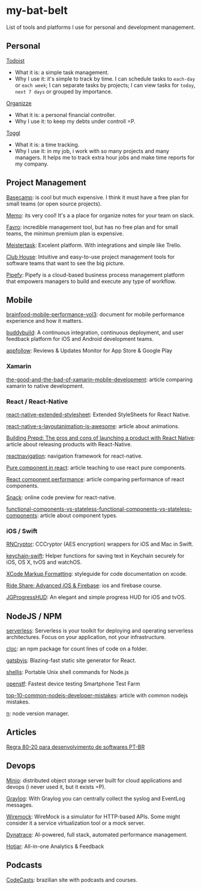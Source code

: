 # my-bat-belt
List of tools and platforms I use for personal and development management.

## Personal
[Todoist](https://todoist.com)
* What it is: a simple task management.
* Why I use it: it's simple to track by time. I can schedule tasks to `each-day` or `each week`; I can separate tasks by projects; I can view tasks for `today`, `next 7 days` or grouped by importance.

[Organizze](https://www.organizze.com.br/)
* What it is: a personal financial controller.
* Why I use it: to keep my debts under controll =P.

[Toggl](https://www.toggl.com)
* What it is: a time tracking.
* Why I use it: in my job, i work with so many projects and many managers. It helps me to track extra hour jobs and make time reports for my company.


## Project Management
[Basecamp](https://basecamp.com/): is cool but much expensive. I think it must have a free plan for small teams (or open source projects).

[Memo](https://memo.ai/): its very cool! It's a a place for organize notes for your team on slack.

[Favro](https://favro.com): incredible management tool, but has no free plan and for small teams, the minimun premium plan is expensive.

[Meistertask](https://www.meistertask.com/pt): Excelent platform. With integrations and simple like Trello.

[Club House](https://clubhouse.io/): Intuitive and easy-to-use project management tools for software teams that want to see the big picture.

[Pipefy](https://www.pipefy.com/platform/): Pipefy is a cloud-based business process management platform that empowers managers to build and execute any type of workflow.

## Mobile
[brainfood-mobile-performance-vol3](http://www.awwwards.org/brainfood-mobile-performance-vol3.pdf): document for mobile performance experience and how it matters.

[buddybuild](https://www.buddybuild.com/): A continuous integration, continuous deployment, and user feedback platform for iOS and Android development teams.

[appfollow](https://appfollow.io/br): Reviews & Updates Monitor for App Store & Google Play

### Xamarin
[the-good-and-the-bad-of-xamarin-mobile-development](https://www.altexsoft.com/blog/mobile/the-good-and-the-bad-of-xamarin-mobile-development): article comparing xamarin to native development.

### React / React-Native
[react-native-extended-stylesheet](https://github.com/vitalets/react-native-extended-stylesheet): Extended StyleSheets for React Native.

[react-native-s-layoutanimation-is-awesome](https://medium.com/@Jpoliachik/react-native-s-layoutanimation-is-awesome-4a4d317afd3e): article about animations.

[Building Prepd: The pros and cons of launching a product with React Native](https://hanno.co/blog/prepd-pros-cons-react-native/?utm_source=reactdigest&utm_medium=email&utm_campaign=featured): article about releasing products with React-Native.

[reactnavigation](https://reactnavigation.org/): navigation framework for react-native.

[Pure component in react](https://60devs.com/pure-component-in-react.html): article teaching to use react pure components.

[React component performance](https://moduscreate.com/react_component_rendering_performance/): article comparing performance of react components.

[Snack](https://snack.expo.io/): online code preview for react-native.

[functional-components-vs-stateless-functional-components-vs-stateless-components](https://tylermcginnis.com/functional-components-vs-stateless-functional-components-vs-stateless-components/): article about component types.

### iOS / Swift
[RNCryptor](https://github.com/RNCryptor/RNCryptor): CCCryptor (AES encryption) wrappers for iOS and Mac in Swift.

[keychain-swift](https://github.com/evgenyneu/keychain-swift): Helper functions for saving text in Keychain securely for iOS, OS X, tvOS and watchOS.

[XCode Markup Formatting](https://developer.apple.com/library/content/documentation/Xcode/Reference/xcode_markup_formatting_ref/index.html): styleguide for code documentation on xcode.

[Ride Share: Advanced iOS & Firebase](https://devslopes.com/course/5924b5b7bb0e6676e21e5ca9?utm_source=yotpo&utm_medium=facebook&utm_campaign=social_push): ios and firebase course.

[JGProgressHUD](https://github.com/JonasGessner/JGProgressHUD): An elegant and simple progress HUD for iOS and tvOS.

## NodeJS / NPM
[serverless](https://serverless.com/): Serverless is your toolkit for deploying and operating serverless architectures. Focus on your application, not your infrastructure.

[cloc](https://www.npmjs.com/package/cloc): an npm package for count lines of code on a folder.

[gatsbyjs](https://www.gatsbyjs.org/): Blazing-fast static site generator for React.

[shelljs](https://github.com/shelljs/shelljs): Portable Unix shell commands for Node.js

[openstf](https://openstf.io/): Fastest device testing Smartphone Test Farm

[top-10-common-nodejs-developer-mistakes](https://www.toptal.com/nodejs/top-10-common-nodejs-developer-mistakes): article with common nodejs mistakes.

[n](https://github.com/tj/n): node version manager.

## Articles
[Regra 80-20 para desenvolvimento de softwares PT-BR](https://imasters.com.br/desenvolvimento/aplicando-regra-8020-ao-desenvolvimento-de-software/?trace=1519021197&source=single)


## Devops
[Minio](https://minio.io/): distributed object storage server built for cloud applications and devops (i never used it, but it exists =P).

[Graylog](https://www.graylog.org/): With Graylog you can centrally collect the syslog and EventLog messages.

[Wiremock](http://wiremock.org/): WireMock is a simulator for HTTP-based APIs. Some might consider it a service virtualization tool or a mock server.

[Dynatrace](https://www.dynatrace.com/): AI-powered, full stack, automated performance management.

[Hotjar](https://www.hotjar.com/): All-in-one Analytics & Feedback

## Podcasts
[CodeCasts](https://codecasts.com.br/series): brazilian site with podcasts and courses.



